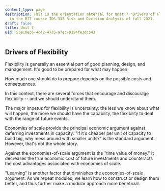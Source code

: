 ```yaml
---
content_type: page
description: This is the orientation material for Unit 7 "Drivers of Flexibility"
  in the MIT course IDS.333 Risk and Decision Analysis of fall 2021.
draft: false
title: Unit 7
uid: 53e18e36-4c42-4735-a7ec-9194fe3dcb43
---
```

## Drivers of Flexibility

Flexibility is generally an essential part of good planning, design, and management. It's good to be prepared for what may happen. 

How much one should do to prepare depends on the possible costs and consequences.

In this context, there are several forces that encourage and discourage flexibility -- and we should understand them.

The major impetus for flexibility is uncertainty: the less we know about what will happen, the more we should have the capability, the flexibility to deal with the range of future events.

Economies of scale provide the principal economic argument against deferring investments in capacity: "If it's cheaper per unit of capacity to build big, why mess around with smaller units?" is the standard argument.  However, that's not the whole story.

Against the economies-of-scale argument is the "time value of money." It decreases the true economic cost of future investments and counteracts the cost advantages associated with economies of scale.

"Learning" is another factor that diminishes the economies-of-scale argument. As we repeat modules, we learn how to construct or design them better, and thus further make a modular approach more beneficial.